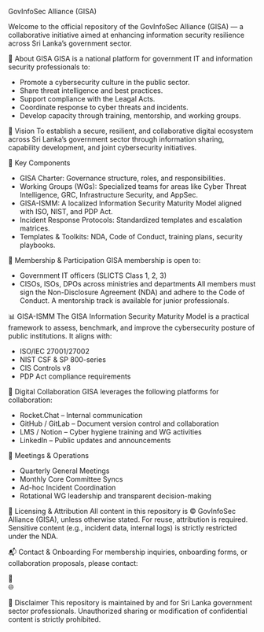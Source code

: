 GovInfoSec Alliance (GISA)

Welcome to the official repository of the GovInfoSec Alliance (GISA) — a collaborative initiative aimed at enhancing information security resilience across Sri Lanka’s government sector.

🚀 About GISA
GISA is a national platform for government IT and information security professionals to:
- Promote a cybersecurity culture in the public sector.
- Share threat intelligence and best practices.
- Support compliance with the Leagal Acts.
- Coordinate response to cyber threats and incidents.
- Develop capacity through training, mentorship, and working groups.

 🎯 Vision
To establish a secure, resilient, and collaborative digital ecosystem across Sri Lanka’s government sector through information sharing, capability development, and joint cybersecurity initiatives.

 📌 Key Components
- GISA Charter: Governance structure, roles, and responsibilities.
- Working Groups (WGs): Specialized teams for areas like Cyber Threat Intelligence, GRC, Infrastructure Security, and AppSec.
- GISA-ISMM: A localized Information Security Maturity Model aligned with ISO, NIST, and PDP Act.
- Incident Response Protocols: Standardized templates and escalation matrices.
- Templates & Toolkits: NDA, Code of Conduct, training plans, security playbooks.

🤝 Membership & Participation
GISA membership is open to:
- Government IT officers (SLICTS Class 1, 2, 3)
- CISOs, ISOs, DPOs across ministries and departments
All members must sign the Non-Disclosure Agreement (NDA) and adhere to the Code of Conduct. A mentorship track is available for junior professionals.

📊 GISA-ISMM
The GISA Information Security Maturity Model is a practical framework to assess, benchmark, and improve the cybersecurity posture of public institutions. It aligns with:
- ISO/IEC 27001/27002
- NIST CSF & SP 800-series
- CIS Controls v8
- PDP Act compliance requirements

 📡 Digital Collaboration
 GISA leverages the following platforms for collaboration:
- Rocket.Chat – Internal communication
- GitHub / GitLab – Document version control and collaboration
- LMS / Notion – Cyber hygiene training and WG activities
- LinkedIn – Public updates and announcements

 📅 Meetings & Operations
- Quarterly General Meetings
- Monthly Core Committee Syncs
- Ad-hoc Incident Coordination
- Rotational WG leadership and transparent decision-making

 📄 Licensing & Attribution
All content in this repository is © GovInfoSec Alliance (GISA), unless otherwise stated. For reuse, attribution is required. Sensitive content (e.g., incident data, internal logs) is strictly restricted under the NDA.

 📬 Contact & Onboarding
For membership inquiries, onboarding forms, or collaboration proposals, please contact:

📧   
🌐


🔐 Disclaimer
This repository is maintained by and for Sri Lanka government sector professionals. Unauthorized sharing or modification of confidential content is strictly prohibited.


